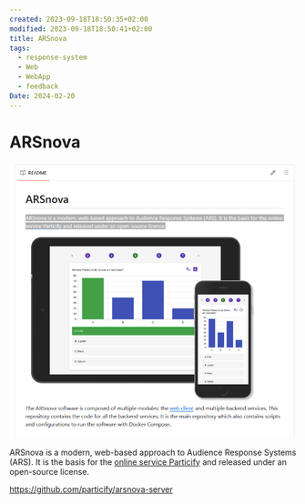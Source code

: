 ```yaml
---
created: 2023-09-18T18:50:35+02:00
modified: 2023-09-18T18:50:41+02:00
title: ARSnova
tags:
  - response-system
  - Web
  - WebApp
  - feedback
Date: 2024-02-20
---
```



# ARSnova

![](../_asset/2023-09-18-18-50-35_ARSnova_image_1.png)


ARSnova is a modern, web-based approach to Audience Response Systems (ARS). It is the basis for the [online service Particify](https://particify.de) and released under an open-source license.

https://github.com/particify/arsnova-server
